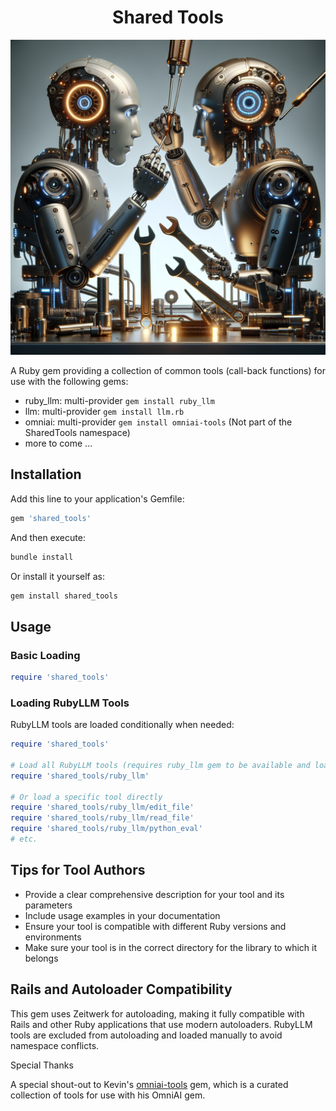 <div align="center">
  <h1>Shared Tools</h1>
  <img src="images/shared_tools.png" alt="Two Robots sharing the same set of tools.">
</div>

A Ruby gem providing a collection of common tools (call-back functions) for use with the following gems:

- ruby_llm: multi-provider `gem install ruby_llm`
- llm: multi-provider `gem install llm.rb`
- omniai: multi-provider `gem install omniai-tools` (Not part of the SharedTools namespace)
- more to come ...

## Installation

Add this line to your application's Gemfile:

```ruby
gem 'shared_tools'
```

And then execute:

```bash
bundle install
```

Or install it yourself as:

```bash
gem install shared_tools
```

## Usage

### Basic Loading

```ruby
require 'shared_tools'
```

### Loading RubyLLM Tools

RubyLLM tools are loaded conditionally when needed:

```ruby
require 'shared_tools'

# Load all RubyLLM tools (requires ruby_llm gem to be available and loaded first)
require 'shared_tools/ruby_llm'

# Or load a specific tool directly
require 'shared_tools/ruby_llm/edit_file'
require 'shared_tools/ruby_llm/read_file'
require 'shared_tools/ruby_llm/python_eval'
# etc.
```

## Tips for Tool Authors

- Provide a clear comprehensive description for your tool and its parameters
- Include usage examples in your documentation
- Ensure your tool is compatible with different Ruby versions and environments
- Make sure your tool is in the correct directory for the library to which it belongs

## Rails and Autoloader Compatibility

This gem uses Zeitwerk for autoloading, making it fully compatible with Rails and other Ruby applications that use modern autoloaders. RubyLLM tools are excluded from autoloading and loaded manually to avoid namespace conflicts.


 Special Thanks

A special shout-out to Kevin's [omniai-tools](https://github.com/your-github-url/omniai-tools) gem, which is a curated collection of tools for use with his OmniAI gem.
